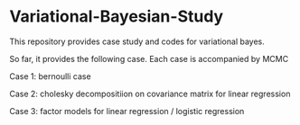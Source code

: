 # Variational-Bayesian-Study

This repository provides case study and codes for variational bayes.

So far, it provides the following case. Each case is accompanied by MCMC 

Case 1: bernoulli case

Case 2: cholesky decompositiion on covariance matrix for linear regression

Case 3: factor models for linear regression / logistic regression

